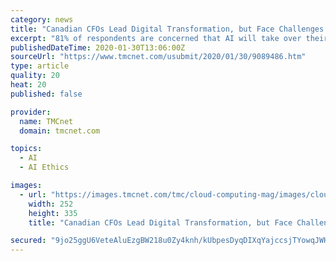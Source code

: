 ```yaml
---
category: news
title: "Canadian CFOs Lead Digital Transformation, but Face Challenges Around Automation and AI, Sage Research Finds"
excerpt: "81% of respondents are concerned that AI will take over their jobs; 80% of respondents are worried about the ethics of AI; 82% of respondents are concerned that they do not have the skills to operate AI-powered machines to their optimal capacity. “It’s critical for CFOs to have a clear understanding of the potential opportunities a ..."
publishedDateTime: 2020-01-30T13:06:00Z
sourceUrl: "https://www.tmcnet.com/usubmit/2020/01/30/9089486.htm"
type: article
quality: 20
heat: 20
published: false

provider:
  name: TMCnet
  domain: tmcnet.com

topics:
  - AI
  - AI Ethics

images:
  - url: "https://images.tmcnet.com/tmc/cloud-computing-mag/images/cloud-computing-0515-cover.jpg"
    width: 252
    height: 335
    title: "Canadian CFOs Lead Digital Transformation, but Face Challenges Around Automation and AI, Sage Research Finds"

secured: "9jo25ggU6VeteAluEzgBW218u0Zy4knh/kUbpesDyqDIXqYajccsjTYowqJWHned7FoPR8TxFD35gudYvSH9P00XQ5yY5ernuHSh1pelHVeT338jyQAnM8tBJzzEVnDAYHxzkHXgSnJB67VbvKzNlRlHLb71c82F536lo/2YW+d/gNtnXzQB8KHiLxtcUNS5GPFZtZ8d5ipOhWy67MOxub5ZGwEY71uoyzCd4BXZyxUnHz6DsLY/8rfvBqrdD+De3rSipzimteJrsLZkP/TSLTV/e1ghicIglLvL/K6NObF0MBRt7PozNgRwhfAyemWm;xyheSH1bO0L8JEH53Ei3/g=="
---
```


